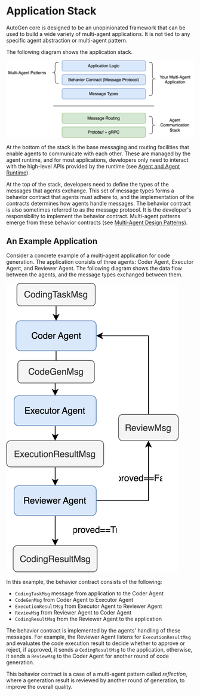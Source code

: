 # Application Stack

AutoGen core is designed to be an unopinionated framework that can be used to build
a wide variety of multi-agent applications. It is not tied to any specific
agent abstraction or multi-agent pattern.

The following diagram shows the application stack.

![Application Stack](application-stack.svg)

At the bottom of the stack is the base messaging and routing facilities that
enable agents to communicate with each other. These are managed by the
agent runtime, and for most applications, developers only need to interact
with the high-level APIs provided by the runtime (see [Agent and Agent Runtime](../framework/agent-and-agent-runtime.ipynb)).

At the top of the stack, developers need to define the
types of the messages that agents exchange. This set of message types
forms a behavior contract that agents must adhere to, and the
implementation of the contracts determines how agents handle messages.
The behavior contract is also sometimes referred to as the message protocol.
It is the developer's responsibility to implement the behavior contract.
Multi-agent patterns emerge from these behavior contracts
(see [Multi-Agent Design Patterns](../design-patterns/intro.md)).

## An Example Application

Consider a concrete example of a multi-agent application for
code generation. The application consists of three agents:
Coder Agent, Executor Agent, and Reviewer Agent.
The following diagram shows the data flow between the agents,
and the message types exchanged between them.

![Code Generation Example](code-gen-example.svg)

In this example, the behavior contract consists of the following:

- `CodingTaskMsg` message from application to the Coder Agent
- `CodeGenMsg` from Coder Agent to Executor Agent
- `ExecutionResultMsg` from Executor Agent to Reviewer Agent
- `ReviewMsg` from Reviewer Agent to Coder Agent
- `CodingResultMsg` from the Reviewer Agent to the application

The behavior contract is implemented by the agents' handling of these messages. For example, the Reviewer Agent listens for `ExecutionResultMsg`
and evaluates the code execution result to decide whether to approve or reject,
if approved, it sends a `CodingResultMsg` to the application,
otherwise, it sends a `ReviewMsg` to the Coder Agent for another round of
code generation.

This behavior contract is a case of a multi-agent pattern called _reflection_,
where a generation result is reviewed by another round of generation,
to improve the overall quality.
